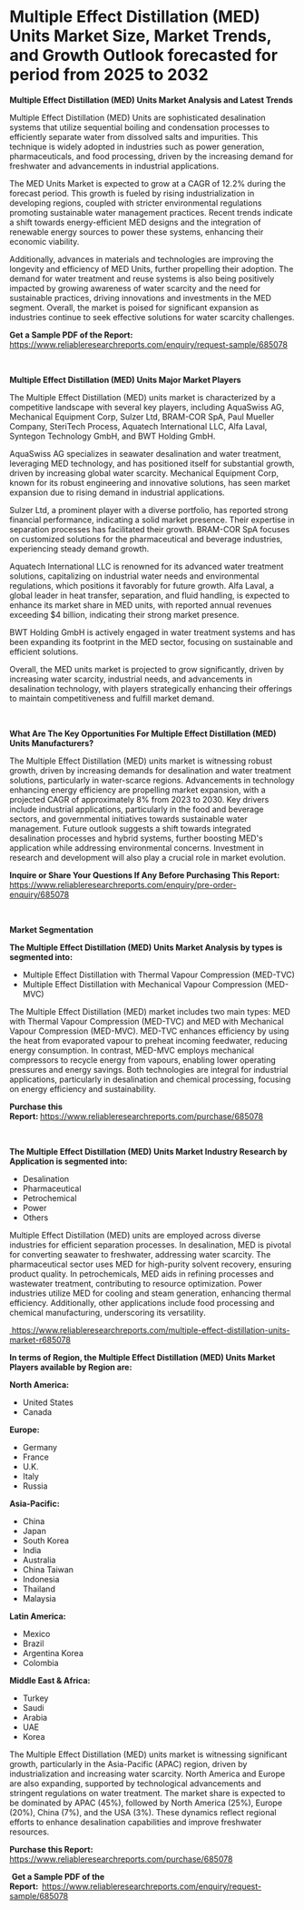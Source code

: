 <p><h1>Multiple Effect Distillation (MED) Units Market Size, Market Trends, and Growth Outlook forecasted for period from 2025 to 2032</h1></p><p><strong>Multiple Effect Distillation (MED) Units Market Analysis and Latest Trends</strong></p>
<p><p>Multiple Effect Distillation (MED) Units are sophisticated desalination systems that utilize sequential boiling and condensation processes to efficiently separate water from dissolved salts and impurities. This technique is widely adopted in industries such as power generation, pharmaceuticals, and food processing, driven by the increasing demand for freshwater and advancements in industrial applications. </p><p>The MED Units Market is expected to grow at a CAGR of 12.2% during the forecast period. This growth is fueled by rising industrialization in developing regions, coupled with stricter environmental regulations promoting sustainable water management practices. Recent trends indicate a shift towards energy-efficient MED designs and the integration of renewable energy sources to power these systems, enhancing their economic viability. </p><p>Additionally, advances in materials and technologies are improving the longevity and efficiency of MED Units, further propelling their adoption. The demand for water treatment and reuse systems is also being positively impacted by growing awareness of water scarcity and the need for sustainable practices, driving innovations and investments in the MED segment. Overall, the market is poised for significant expansion as industries continue to seek effective solutions for water scarcity challenges.</p></p>
<p><strong>Get a Sample PDF of the Report:&nbsp;</strong> <a href="https://www.reliableresearchreports.com/enquiry/request-sample/685078?utm_campaign=3287&utm_medium=2&utm_source=Github&utm_content=ia&utm_term=12042025&utm_id=multiple-effect-distillation-med-units">https://www.reliableresearchreports.com/enquiry/request-sample/685078</a></p>
<p>&nbsp;</p>
<p><strong>Multiple Effect Distillation (MED) Units Major Market Players</strong></p>
<p><p>The Multiple Effect Distillation (MED) units market is characterized by a competitive landscape with several key players, including AquaSwiss AG, Mechanical Equipment Corp, Sulzer Ltd, BRAM-COR SpA, Paul Mueller Company, SteriTech Process, Aquatech International LLC, Alfa Laval, Syntegon Technology GmbH, and BWT Holding GmbH. </p><p>AquaSwiss AG specializes in seawater desalination and water treatment, leveraging MED technology, and has positioned itself for substantial growth, driven by increasing global water scarcity. Mechanical Equipment Corp, known for its robust engineering and innovative solutions, has seen market expansion due to rising demand in industrial applications.</p><p>Sulzer Ltd, a prominent player with a diverse portfolio, has reported strong financial performance, indicating a solid market presence. Their expertise in separation processes has facilitated their growth. BRAM-COR SpA focuses on customized solutions for the pharmaceutical and beverage industries, experiencing steady demand growth. </p><p>Aquatech International LLC is renowned for its advanced water treatment solutions, capitalizing on industrial water needs and environmental regulations, which positions it favorably for future growth. Alfa Laval, a global leader in heat transfer, separation, and fluid handling, is expected to enhance its market share in MED units, with reported annual revenues exceeding $4 billion, indicating their strong market presence.</p><p>BWT Holding GmbH is actively engaged in water treatment systems and has been expanding its footprint in the MED sector, focusing on sustainable and efficient solutions. </p><p>Overall, the MED units market is projected to grow significantly, driven by increasing water scarcity, industrial needs, and advancements in desalination technology, with players strategically enhancing their offerings to maintain competitiveness and fulfill market demand.</p></p>
<p>&nbsp;</p>
<p><strong>What Are The Key Opportunities For Multiple Effect Distillation (MED) Units Manufacturers?</strong></p>
<p><p>The Multiple Effect Distillation (MED) units market is witnessing robust growth, driven by increasing demands for desalination and water treatment solutions, particularly in water-scarce regions. Advancements in technology enhancing energy efficiency are propelling market expansion, with a projected CAGR of approximately 8% from 2023 to 2030. Key drivers include industrial applications, particularly in the food and beverage sectors, and governmental initiatives towards sustainable water management. Future outlook suggests a shift towards integrated desalination processes and hybrid systems, further boosting MED's application while addressing environmental concerns. Investment in research and development will also play a crucial role in market evolution.</p></p>
<p><strong>Inquire or Share Your Questions If Any Before Purchasing This Report:</strong> <a href="https://www.reliableresearchreports.com/enquiry/pre-order-enquiry/685078?utm_campaign=3287&utm_medium=2&utm_source=Github&utm_content=ia&utm_term=12042025&utm_id=multiple-effect-distillation-med-units">https://www.reliableresearchreports.com/enquiry/pre-order-enquiry/685078</a></p>
<p>&nbsp;</p>
<p><strong>Market Segmentation</strong></p>
<p><strong>The Multiple Effect Distillation (MED) Units Market Analysis by types is segmented into:</strong></p>
<p><ul><li>Multiple Effect Distillation with Thermal Vapour Compression (MED-TVC)</li><li>Multiple Effect Distillation with Mechanical Vapour Compression (MED-MVC)</li></ul></p>
<p><p>The Multiple Effect Distillation (MED) market includes two main types: MED with Thermal Vapour Compression (MED-TVC) and MED with Mechanical Vapour Compression (MED-MVC). MED-TVC enhances efficiency by using the heat from evaporated vapour to preheat incoming feedwater, reducing energy consumption. In contrast, MED-MVC employs mechanical compressors to recycle energy from vapours, enabling lower operating pressures and energy savings. Both technologies are integral for industrial applications, particularly in desalination and chemical processing, focusing on energy efficiency and sustainability.</p></p>
<p><strong>Purchase this Report:&nbsp;</strong><a href="https://www.reliableresearchreports.com/purchase/685078?utm_campaign=3287&utm_medium=2&utm_source=Github&utm_content=ia&utm_term=12042025&utm_id=multiple-effect-distillation-med-units">https://www.reliableresearchreports.com/purchase/685078</a></p>
<p>&nbsp;</p>
<p><strong>The Multiple Effect Distillation (MED) Units Market Industry Research by Application is segmented into:</strong></p>
<p><ul><li>Desalination</li><li>Pharmaceutical</li><li>Petrochemical</li><li>Power</li><li>Others</li></ul></p>
<p><p>Multiple Effect Distillation (MED) units are employed across diverse industries for efficient separation processes. In desalination, MED is pivotal for converting seawater to freshwater, addressing water scarcity. The pharmaceutical sector uses MED for high-purity solvent recovery, ensuring product quality. In petrochemicals, MED aids in refining processes and wastewater treatment, contributing to resource optimization. Power industries utilize MED for cooling and steam generation, enhancing thermal efficiency. Additionally, other applications include food processing and chemical manufacturing, underscoring its versatility.</p></p>
<p><a href="https://www.reliableresearchreports.com/multiple-effect-distillation-units-market-r685078?utm_campaign=3287&utm_medium=2&utm_source=Github&utm_content=ia&utm_term=12042025&utm_id=multiple-effect-distillation-med-units">&nbsp;https://www.reliableresearchreports.com/multiple-effect-distillation-units-market-r685078</a></p>
<p><strong>In terms of Region, the Multiple Effect Distillation (MED) Units Market Players available by Region are:</strong></p>
<p>
    <p> <strong> North America: </strong>
        <ul>
            <li>United States</li>
            <li>Canada</li>
        </ul>
        </p> 
    <p> <strong> Europe: </strong>
        <ul>
            <li>Germany</li>
            <li>France</li>
            <li>U.K.</li>
            <li>Italy</li>
            <li>Russia</li>
        </ul>
        </p> 
    <p> <strong> Asia-Pacific: </strong>
        <ul>
            <li>China</li>
            <li>Japan</li>
            <li>South Korea</li>
            <li>India</li>
            <li>Australia</li>
            <li>China Taiwan</li>
            <li>Indonesia</li>
            <li>Thailand</li>
            <li>Malaysia</li>
        </ul>
        </p> 
    <p> <strong> Latin America: </strong>
        <ul>
            <li>Mexico</li>
            <li>Brazil</li>
            <li>Argentina Korea</li>
            <li>Colombia</li>
        </ul>
        </p> 
    <p> <strong> Middle East & Africa: </strong>
        <ul>
            <li>Turkey</li>
            <li>Saudi</li>
            <li>Arabia</li>
            <li>UAE</li>
            <li>Korea</li>
        </ul>
    </p>
    </p>
<p><p>The Multiple Effect Distillation (MED) units market is witnessing significant growth, particularly in the Asia-Pacific (APAC) region, driven by industrialization and increasing water scarcity. North America and Europe are also expanding, supported by technological advancements and stringent regulations on water treatment. The market share is expected to be dominated by APAC (45%), followed by North America (25%), Europe (20%), China (7%), and the USA (3%). These dynamics reflect regional efforts to enhance desalination capabilities and improve freshwater resources.</p></p>
<p><strong>Purchase this Report: </strong><a href="https://www.reliableresearchreports.com/purchase/685078?utm_campaign=3287&utm_medium=2&utm_source=Github&utm_content=ia&utm_term=12042025&utm_id=multiple-effect-distillation-med-units">https://www.reliableresearchreports.com/purchase/685078</a></p>
<p>&nbsp;<strong>Get a Sample PDF of the Report:&nbsp;&nbsp;</strong><a href="https://www.reliableresearchreports.com/enquiry/request-sample/685078?utm_campaign=3287&utm_medium=2&utm_source=Github&utm_content=ia&utm_term=12042025&utm_id=multiple-effect-distillation-med-units">https://www.reliableresearchreports.com/enquiry/request-sample/685078</a></p>
<p><strong></strong></p>
<p><p></p><p></p><p></p></p>